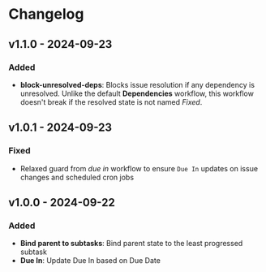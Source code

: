 # Changelog

## v1.1.0 - 2024-09-23

### Added

- **block-unresolved-deps**: Blocks issue resolution if any dependency is
  unresolved. Unlike the default **Dependencies** workflow, this workflow
  doesn't break if the resolved state is not named _Fixed_.

## v1.0.1 - 2024-09-23

### Fixed

- Relaxed guard from _due in_ workflow to ensure `Due In` updates on issue 
  changes and scheduled cron jobs

## v1.0.0 - 2024-09-22

### Added

- **Bind parent to subtasks**: Bind parent state to the least progressed subtask
- **Due In**: Update Due In based on Due Date
